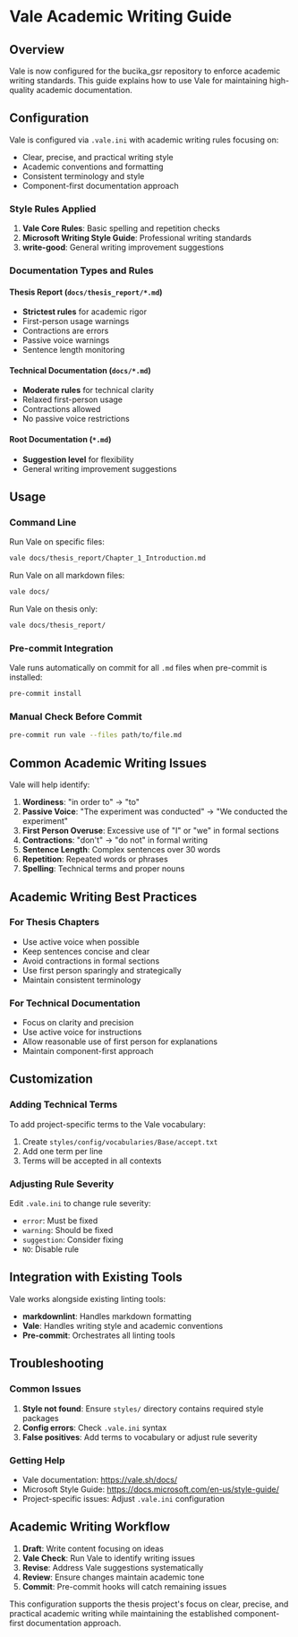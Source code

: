 # Vale Academic Writing Guide

## Overview

Vale is now configured for the bucika_gsr repository to enforce academic writing standards. This guide explains how to use Vale for maintaining high-quality academic documentation.

## Configuration

Vale is configured via `.vale.ini` with academic writing rules focusing on:

- Clear, precise, and practical writing style
- Academic conventions and formatting
- Consistent terminology and style
- Component-first documentation approach

### Style Rules Applied

1. **Vale Core Rules**: Basic spelling and repetition checks
2. **Microsoft Writing Style Guide**: Professional writing standards
3. **write-good**: General writing improvement suggestions

### Documentation Types and Rules

#### Thesis Report (`docs/thesis_report/*.md`)
- **Strictest rules** for academic rigor
- First-person usage warnings
- Contractions are errors
- Passive voice warnings
- Sentence length monitoring

#### Technical Documentation (`docs/*.md`)
- **Moderate rules** for technical clarity
- Relaxed first-person usage
- Contractions allowed
- No passive voice restrictions

#### Root Documentation (`*.md`)
- **Suggestion level** for flexibility
- General writing improvement suggestions

## Usage

### Command Line

Run Vale on specific files:
```bash
vale docs/thesis_report/Chapter_1_Introduction.md
```

Run Vale on all markdown files:
```bash
vale docs/
```

Run Vale on thesis only:
```bash
vale docs/thesis_report/
```

### Pre-commit Integration

Vale runs automatically on commit for all `.md` files when pre-commit is installed:

```bash
pre-commit install
```

### Manual Check Before Commit

```bash
pre-commit run vale --files path/to/file.md
```

## Common Academic Writing Issues

Vale will help identify:

1. **Wordiness**: "in order to" → "to"
2. **Passive Voice**: "The experiment was conducted" → "We conducted the experiment"
3. **First Person Overuse**: Excessive use of "I" or "we" in formal sections
4. **Contractions**: "don't" → "do not" in formal writing
5. **Sentence Length**: Complex sentences over 30 words
6. **Repetition**: Repeated words or phrases
7. **Spelling**: Technical terms and proper nouns

## Academic Writing Best Practices

### For Thesis Chapters

- Use active voice when possible
- Keep sentences concise and clear
- Avoid contractions in formal sections
- Use first person sparingly and strategically
- Maintain consistent terminology

### For Technical Documentation

- Focus on clarity and precision
- Use active voice for instructions
- Allow reasonable use of first person for explanations
- Maintain component-first approach

## Customization

### Adding Technical Terms

To add project-specific terms to the Vale vocabulary:

1. Create `styles/config/vocabularies/Base/accept.txt`
2. Add one term per line
3. Terms will be accepted in all contexts

### Adjusting Rule Severity

Edit `.vale.ini` to change rule severity:
- `error`: Must be fixed
- `warning`: Should be fixed
- `suggestion`: Consider fixing
- `NO`: Disable rule

## Integration with Existing Tools

Vale works alongside existing linting tools:
- **markdownlint**: Handles markdown formatting
- **Vale**: Handles writing style and academic conventions
- **Pre-commit**: Orchestrates all linting tools

## Troubleshooting

### Common Issues

1. **Style not found**: Ensure `styles/` directory contains required style packages
2. **Config errors**: Check `.vale.ini` syntax
3. **False positives**: Add terms to vocabulary or adjust rule severity

### Getting Help

- Vale documentation: https://vale.sh/docs/
- Microsoft Style Guide: https://docs.microsoft.com/en-us/style-guide/
- Project-specific issues: Adjust `.vale.ini` configuration

## Academic Writing Workflow

1. **Draft**: Write content focusing on ideas
2. **Vale Check**: Run Vale to identify writing issues
3. **Revise**: Address Vale suggestions systematically
4. **Review**: Ensure changes maintain academic tone
5. **Commit**: Pre-commit hooks will catch remaining issues

This configuration supports the thesis project's focus on clear, precise, and practical academic writing while maintaining the established component-first documentation approach.
